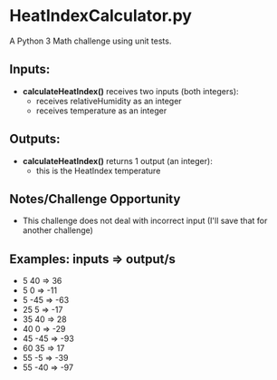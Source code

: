 # HeatIndexCalculator.py
A Python 3 Math challenge using unit tests.

**Inputs:**
----------
* **calculateHeatIndex()** receives two inputs (both integers):
  * receives relativeHumidity as an integer
  * receives temperature as an integer

**Outputs:**
------------
* **calculateHeatIndex()** returns 1 output (an integer):
    * this is the HeatIndex temperature

**Notes/Challenge Opportunity**
-------------
* This challenge does not deal with incorrect input (I'll save that for another challenge)

**Examples:**
inputs => output/s
--------------------------------
* 5 40 => 36
* 5 0 => -11
* 5 -45 => -63
* 25 5 => -17
* 35 40 => 28
* 40 0 => -29
* 45 -45 => -93
* 60 35 => 17
* 55 -5 => -39
* 55 -40 => -97
